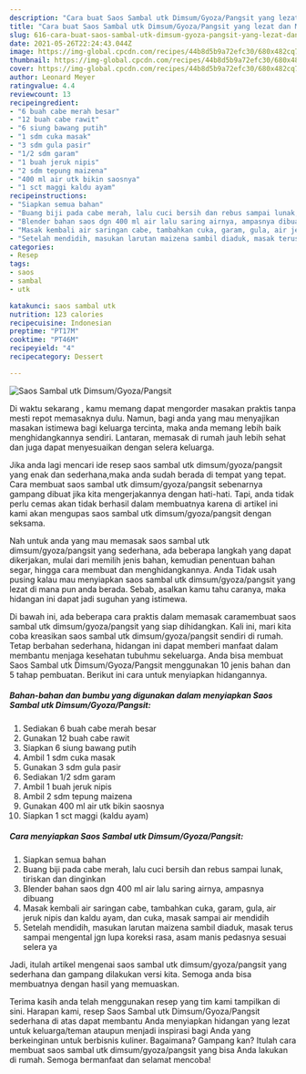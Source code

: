 ```yaml
---
description: "Cara buat Saos Sambal utk Dimsum/Gyoza/Pangsit yang lezat dan Mudah Dibuat"
title: "Cara buat Saos Sambal utk Dimsum/Gyoza/Pangsit yang lezat dan Mudah Dibuat"
slug: 616-cara-buat-saos-sambal-utk-dimsum-gyoza-pangsit-yang-lezat-dan-mudah-dibuat
date: 2021-05-26T22:24:43.044Z
image: https://img-global.cpcdn.com/recipes/44b8d5b9a72efc30/680x482cq70/saos-sambal-utk-dimsumgyozapangsit-foto-resep-utama.jpg
thumbnail: https://img-global.cpcdn.com/recipes/44b8d5b9a72efc30/680x482cq70/saos-sambal-utk-dimsumgyozapangsit-foto-resep-utama.jpg
cover: https://img-global.cpcdn.com/recipes/44b8d5b9a72efc30/680x482cq70/saos-sambal-utk-dimsumgyozapangsit-foto-resep-utama.jpg
author: Leonard Meyer
ratingvalue: 4.4
reviewcount: 13
recipeingredient:
- "6 buah cabe merah besar"
- "12 buah cabe rawit"
- "6 siung bawang putih"
- "1 sdm cuka masak"
- "3 sdm gula pasir"
- "1/2 sdm garam"
- "1 buah jeruk nipis"
- "2 sdm tepung maizena"
- "400 ml air utk bikin saosnya"
- "1 sct maggi kaldu ayam"
recipeinstructions:
- "Siapkan semua bahan"
- "Buang biji pada cabe merah, lalu cuci bersih dan rebus sampai lunak, tiriskan dan dinginkan"
- "Blender bahan saos dgn 400 ml air lalu saring airnya, ampasnya dibuang"
- "Masak kembali air saringan cabe, tambahkan cuka, garam, gula, air jeruk nipis dan kaldu ayam, dan cuka, masak sampai air mendidih"
- "Setelah mendidih, masukan larutan maizena sambil diaduk, masak terus sampai mengental jgn lupa koreksi rasa, asam manis pedasnya sesuai selera ya"
categories:
- Resep
tags:
- saos
- sambal
- utk

katakunci: saos sambal utk 
nutrition: 123 calories
recipecuisine: Indonesian
preptime: "PT17M"
cooktime: "PT46M"
recipeyield: "4"
recipecategory: Dessert

---
```



![Saos Sambal utk Dimsum/Gyoza/Pangsit](https://img-global.cpcdn.com/recipes/44b8d5b9a72efc30/680x482cq70/saos-sambal-utk-dimsumgyozapangsit-foto-resep-utama.jpg)

Di waktu  sekarang , kamu memang dapat mengorder masakan praktis tanpa mesti repot memasaknya dulu. Namun, bagi anda yang mau menyajikan masakan istimewa bagi keluarga tercinta, maka anda memang lebih baik menghidangkannya sendiri. Lantaran, memasak di rumah jauh lebih sehat dan juga dapat menyesuaikan dengan selera keluarga.

Jika anda lagi mencari ide resep saos sambal utk dimsum/gyoza/pangsit yang enak dan sederhana,maka anda sudah berada di tempat yang tepat. Cara membuat saos sambal utk dimsum/gyoza/pangsit  sebenarnya gampang dibuat jika kita mengerjakannya dengan hati-hati. Tapi, anda tidak perlu cemas akan tidak berhasil dalam membuatnya 
karena di artikel ini kami akan mengupas saos sambal utk dimsum/gyoza/pangsit dengan seksama.  



Nah untuk anda yang mau memasak saos sambal utk dimsum/gyoza/pangsit yang sederhana, ada beberapa langkah yang dapat dikerjakan, mulai dari memilih jenis bahan, kemudian penentuan bahan segar, hingga cara membuat dan menghidangkannya. Anda Tidak usah pusing kalau mau menyiapkan saos sambal utk dimsum/gyoza/pangsit yang lezat di mana pun anda berada. Sebab, asalkan kamu  tahu caranya, maka hidangan ini dapat jadi suguhan yang istimewa.

Di bawah ini, ada beberapa cara praktis  dalam memasak caramembuat saos sambal utk dimsum/gyoza/pangsit yang siap dihidangkan. Kali ini, mari kita coba kreasikan saos sambal utk dimsum/gyoza/pangsit sendiri di rumah. Tetap berbahan sederhana, hidangan ini dapat memberi manfaat dalam membantu menjaga kesehatan tubuhmu sekeluarga. Anda bisa membuat Saos Sambal utk Dimsum/Gyoza/Pangsit menggunakan 10 jenis bahan dan 5 tahap pembuatan. Berikut ini cara untuk menyiapkan hidangannya.

<!--inarticleads1-->

##### Bahan-bahan dan bumbu yang digunakan dalam menyiapkan Saos Sambal utk Dimsum/Gyoza/Pangsit:

1. Sediakan 6 buah cabe merah besar
1. Gunakan 12 buah cabe rawit
1. Siapkan 6 siung bawang putih
1. Ambil 1 sdm cuka masak
1. Gunakan 3 sdm gula pasir
1. Sediakan 1/2 sdm garam
1. Ambil 1 buah jeruk nipis
1. Ambil 2 sdm tepung maizena
1. Gunakan 400 ml air utk bikin saosnya
1. Siapkan 1 sct maggi (kaldu ayam)




<!--inarticleads2-->

##### Cara menyiapkan Saos Sambal utk Dimsum/Gyoza/Pangsit:

1. Siapkan semua bahan
1. Buang biji pada cabe merah, lalu cuci bersih dan rebus sampai lunak, tiriskan dan dinginkan
1. Blender bahan saos dgn 400 ml air lalu saring airnya, ampasnya dibuang
1. Masak kembali air saringan cabe, tambahkan cuka, garam, gula, air jeruk nipis dan kaldu ayam, dan cuka, masak sampai air mendidih
1. Setelah mendidih, masukan larutan maizena sambil diaduk, masak terus sampai mengental jgn lupa koreksi rasa, asam manis pedasnya sesuai selera ya




Jadi, itulah artikel mengenai  saos sambal utk dimsum/gyoza/pangsit  yang sederhana dan gampang dilakukan versi kita. Semoga anda bisa membuatnya dengan hasil yang memuaskan. 

Terima kasih anda telah menggunakan resep yang tim kami tampilkan di sini. Harapan kami, resep  Saos Sambal utk Dimsum/Gyoza/Pangsit sederhana di atas dapat membantu Anda menyiapkan hidangan yang lezat untuk keluarga/teman ataupun menjadi inspirasi bagi Anda yang berkeinginan untuk berbisnis kuliner. Bagaimana? Gampang kan? Itulah cara membuat saos sambal utk dimsum/gyoza/pangsit yang bisa Anda lakukan di rumah. Semoga bermanfaat dan selamat mencoba!

